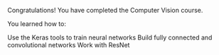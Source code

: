 Congratulations! You have completed the Computer Vision course.

You learned how to:

Use the Keras tools to train neural networks
Build fully connected and convolutional networks
Work with ResNet
